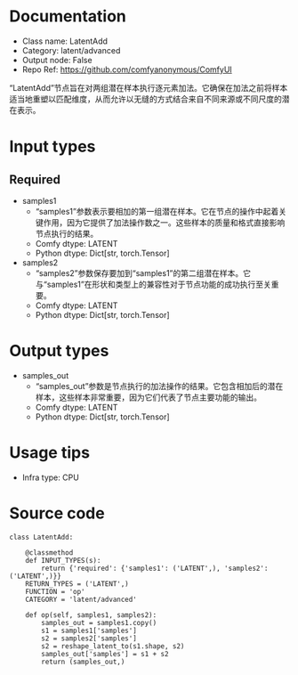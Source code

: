# Documentation
- Class name: LatentAdd
- Category: latent/advanced
- Output node: False
- Repo Ref: https://github.com/comfyanonymous/ComfyUI

“LatentAdd”节点旨在对两组潜在样本执行逐元素加法。它确保在加法之前将样本适当地重塑以匹配维度，从而允许以无缝的方式结合来自不同来源或不同尺度的潜在表示。

# Input types
## Required
- samples1
    - “samples1”参数表示要相加的第一组潜在样本。它在节点的操作中起着关键作用，因为它提供了加法操作数之一。这些样本的质量和格式直接影响节点执行的结果。
    - Comfy dtype: LATENT
    - Python dtype: Dict[str, torch.Tensor]
- samples2
    - “samples2”参数保存要加到“samples1”的第二组潜在样本。它与“samples1”在形状和类型上的兼容性对于节点功能的成功执行至关重要。
    - Comfy dtype: LATENT
    - Python dtype: Dict[str, torch.Tensor]

# Output types
- samples_out
    - “samples_out”参数是节点执行的加法操作的结果。它包含相加后的潜在样本，这些样本非常重要，因为它们代表了节点主要功能的输出。
    - Comfy dtype: LATENT
    - Python dtype: Dict[str, torch.Tensor]

# Usage tips
- Infra type: CPU

# Source code
```
class LatentAdd:

    @classmethod
    def INPUT_TYPES(s):
        return {'required': {'samples1': ('LATENT',), 'samples2': ('LATENT',)}}
    RETURN_TYPES = ('LATENT',)
    FUNCTION = 'op'
    CATEGORY = 'latent/advanced'

    def op(self, samples1, samples2):
        samples_out = samples1.copy()
        s1 = samples1['samples']
        s2 = samples2['samples']
        s2 = reshape_latent_to(s1.shape, s2)
        samples_out['samples'] = s1 + s2
        return (samples_out,)
```